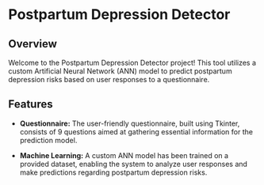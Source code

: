 # Postpartum Depression Detector

## Overview

Welcome to the Postpartum Depression Detector project! This tool utilizes a custom Artificial Neural Network (ANN) model to predict postpartum depression risks based on user responses to a questionnaire.

## Features

- **Questionnaire:** The user-friendly questionnaire, built using Tkinter, consists of 9 questions aimed at gathering essential information for the prediction model.

- **Machine Learning:** A custom ANN model has been trained on a provided dataset, enabling the system to analyze user responses and make predictions regarding postpartum depression risks.
